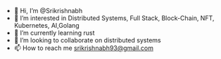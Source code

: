 - 👋 Hi, I’m @Srikrishnabh
- 👀 I’m interested in Distributed Systems, Full Stack, Block-Chain, NFT, Kubernetes, AI,Golang
- 🌱 I’m currently learning rust
- 💞️ I’m looking to collaborate on distributed systems
- 📫 How to reach me srikrishnabh93@gmail.com

<!---
Srikrishnabh/Srikrishnabh is a ✨ special ✨ repository because its `README.md` (this file) appears on your GitHub profile.
You can click the Preview link to take a look at your changes.
--->

